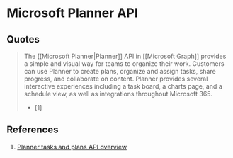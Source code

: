 # Microsoft Planner API

## Quotes

> The [[Microsoft Planner|Planner]] API in [[Microsoft Graph]] provides a simple and visual way for teams to organize their work. Customers can use Planner to create plans, organize and assign tasks, share progress, and collaborate on content. Planner provides several interactive experiences including a task board, a charts page, and a schedule view, as well as integrations throughout Microsoft 365.
> - [1]

## References

1. [Planner tasks and plans API overview](https://learn.microsoft.com/en-us/graph/planner-concept-overview)